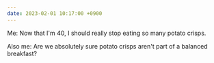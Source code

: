 ```yaml
---
date: 2023-02-01 10:17:00 +0900
---
```


Me: Now that I'm 40, I should really stop eating so many potato crisps.

Also me: Are we absolutely sure potato crisps aren't part of a balanced breakfast?
